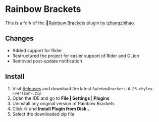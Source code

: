# Rainbow Brackets

This is a fork of the [🌈Rainbow Brackets](https://github.com/izhangzhihao/intellij-rainbow-brackets) plugin by <a href="https://github.com/izhangzhihao">izhangzhihao</a>.

## Changes

- Added support for Rider
- Restructured the project for easier support of Rider and CLion
- Removed post-update notification

## Install

1. Visit [Releases](https://github.com/chylex/IntelliJ-Rainbow-Brackets/releases) and download the latest `RainbowBrackets-6.26-chylex-<version>.zip`
2. Open the IDE and go to **File | Settings | Plugins**
3. Uninstall any original version of Rainbow Brackets
4. Click ⚙ and  **Install Plugin from Disk...**
5. Select the downloaded zip file

